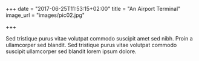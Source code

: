 +++
date = "2017-06-25T11:53:15+02:00"
title = "An Airport Terminal"
image_url = "images/pic02.jpg"

+++

Sed tristique purus vitae volutpat commodo suscipit amet sed nibh. Proin a ullamcorper sed blandit. Sed tristique purus vitae volutpat commodo suscipit ullamcorper sed blandit lorem ipsum dolore.

